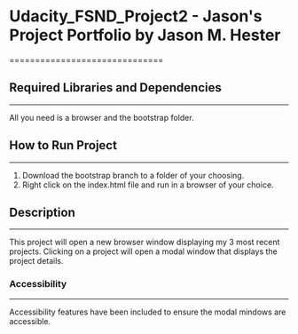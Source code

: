 # Udacity_FSND_Project2  - **Jason's Project Portfolio** by Jason M. Hester
==============================

## Required Libraries and Dependencies
-----------------------------------
All you need is a browser and the bootstrap folder.

## How to Run Project
------------------
1. Download the bootstrap branch to a folder of your choosing.
2. Right click on the index.html file and run in a browser of your choice.

## Description
-----------
This project will open a new browser window displaying my 3 most recent projects. Clicking on a project will open a modal window that displays the project details. 

### Accessibility
-------------
Accessibility features have been included to ensure the modal mindows are accessible.
